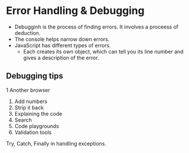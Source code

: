 # Error Handling & Debugging
- Debugginh is the process of finding errors. It involves a proceess of deduction.
- The console helps narrow down errors.
- JavaScript has different types of errors.
    - Each creates its own object, which can tell you its line number and gives a description of the error.

## Debugging tips
 1  Another browser
 1. Add numbers
 1. Strip it back
 1. Explaining the code
 1. Search
 1. Code playgrounds
 1. Validation tools
 
 Try, Catch, Finally in handling exceptions.
